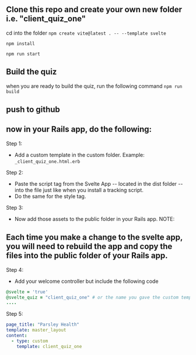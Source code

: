 ## Clone this repo and create your own new folder i.e. "client_quiz_one"

cd into the folder
`npm create vite@latest . -- --template svelte`

`npm install`

`npm run start`

## Build the quiz

when you are ready to build the quiz, run the following command
`npm run build`

## push to github

## now in your Rails app, do the following:

Step 1:

- Add a custom template in the custom folder. Example:
  `_client_quiz_one.html.erb`

Step 2:

- Paste the script tag from the Svelte App -- located in the dist folder -- into the file just like when you install a tracking script.
- Do the same for the style tag.

Step 3:

- Now add those assets to the public folder in your Rails app.
  NOTE:

## Each time you make a change to the svelte app, you will need to rebuild the app and copy the files into the public folder of your Rails app.

Step 4:

- Add your welcome controller but include the following code

```ruby
@svelte = 'true'
@svelte_quiz = "client_quiz_one" # or the name you gave the custom template
....
```

Step 5:

```yaml
page_title: "Parsley Health"
template: master_layout
content:
  - type: custom
    template: client_quiz_one
```
